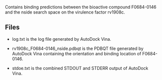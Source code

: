 Contains binding predictions between the bioactive compound F0684-0146 and the nside search space on the virulence factor rv1908c.

## Files

- log.txt is the log file generated by AutoDock Vina.

- rv1908c_F0684-0146_nside.pdbqt is the PDBQT file generated by AutoDock Vina containing the orientation and binding location of F0684-0146.

- stdoe.txt is the combined STDOUT and STDERR output of AutoDock Vina.

